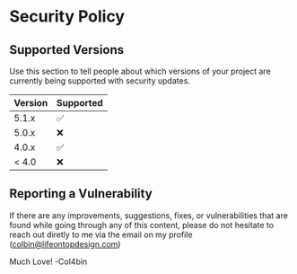 # Security Policy

## Supported Versions

Use this section to tell people about which versions of your project are
currently being supported with security updates.

| Version | Supported          |
| ------- | ------------------ |
| 5.1.x   | :white_check_mark: |
| 5.0.x   | :x:                |
| 4.0.x   | :white_check_mark: |
| < 4.0   | :x:                |

## Reporting a Vulnerability

If there are any improvements, suggestions, fixes, or vulnerabilities that are found while going through any of this content, please do not hesitate to reach out diretly to me via the email on my profile (colbin@lifeontopdesign.com)

Much Love! 
-Col4bin


